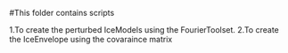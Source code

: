#This folder contains scripts

1.To create the perturbed IceModels using the FourierToolset.
2.To create the IceEnvelope using the covaraince matrix

